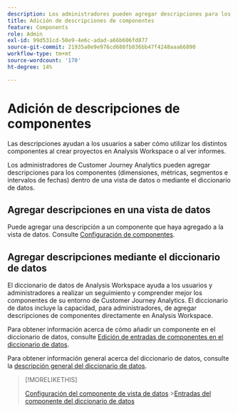 ```yaml
---
description: Los administradores pueden agregar descripciones para los componentes mediante la vista de datos.
title: Adición de descripciones de componentes
feature: Components
role: Admin
exl-id: 99d531cd-50e9-4e6c-adad-a66b606fd877
source-git-commit: 21935a0e9e976cd680fb036bb47f4248aaa66890
workflow-type: tm+mt
source-wordcount: '170'
ht-degree: 14%

---
```


# Adición de descripciones de componentes

Las descripciones ayudan a los usuarios a saber cómo utilizar los distintos componentes al crear proyectos en Analysis Workspace o al ver informes.

Los administradores de Customer Journey Analytics pueden agregar descripciones para los componentes (dimensiones, métricas, segmentos e intervalos de fechas) dentro de una vista de datos o mediante el diccionario de datos.

## Agregar descripciones en una vista de datos

Puede agregar una descripción a un componente que haya agregado a la vista de datos. Consulte [Configuración de componentes](/help/data-views/component-settings/overview.md).

## Agregar descripciones mediante el diccionario de datos

El diccionario de datos de Analysis Workspace ayuda a los usuarios y administradores a realizar un seguimiento y comprender mejor los componentes de su entorno de Customer Journey Analytics. El diccionario de datos incluye la capacidad, para administradores, de agregar descripciones de componentes directamente en Analysis Workspace.

Para obtener información acerca de cómo añadir un componente en el diccionario de datos, consulte [Edición de entradas de componentes en el diccionario de datos](/help/components/data-dictionary/edit-entries-data-dictionary.md).

Para obtener información general acerca del diccionario de datos, consulte la [descripción general del diccionario de datos](/help/components/data-dictionary/data-dictionary-overview.md).

>[!MORELIKETHIS]
>
>[Configuración del componente de vista de datos](/help/data-views/component-settings/overview.md)
>&#x200B;>[Entradas del componente del diccionario de datos](/help/components/data-dictionary/edit-entries-data-dictionary.md)
>
